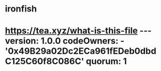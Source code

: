 # ironfish
# https://tea.xyz/what-is-this-file --- version: 1.0.0 codeOwners:   - '0x49B29a02Dc2ECa961fEDeb0dbdC125C60f8C086C' quorum: 1
